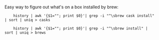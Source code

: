 Easy way to figure out what's on a box installed by brew: 

```
	history | awk '{$1=""; print $0}'| grep -i "^\sbrew cask install" | sort | uniq > casks
	
	history | awk '{$1=""; print $0}'| grep -i "^\sbrew install" | sort | uniq > brews

```